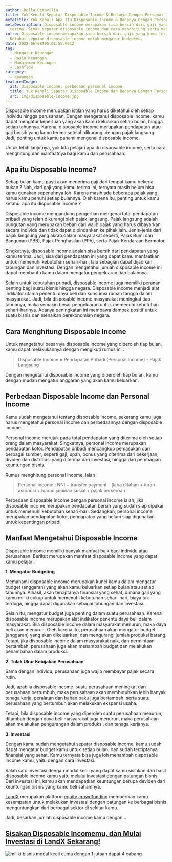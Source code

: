 ```yaml
---
author: Della Octavilia
title: Yuk Kenali Seputar Disposable Income & Bedanya Dengan Personal Income
metaTitle: Yuk Kenali Apa Itu Disposable Income & Bedanya Dengan Personal Income
metaDescription: Disposable income merupakan sisa bersih dari gaji yang kamu
  terima. Simak seputar disposable income dan cara menghitung serta manfaatnya
intro: Disposable income merupakan sisa bersih dari gaji yang kamu terima.
  Ketahui seputar disposable income untuk mengatur budgetmu.
date: 2022-06-08T05:01:55.061Z
tag:
  - Mengatur Keuangan
  - Rasio Keuangan
  - Manajemen Keuangan
  - Cashflow
category:
  - Keuangan
featuredImage:
  alt: disposable income, perbedaan personal income
  title: Yuk Kenali Seputar Disposable Income dan Bedanya Dengan Personal Income
  src: img/disposable-income.jpg
---
```

Disposable income merupakan istilah yang harus diketahui oleh setiap individu hingga perusahaan. Dengan mengetahui disposable income, kamu dapat mengatur keperluan yang akan kamu keluarkan setiap bulan, hingga setiap tahunnya. Karena, disposable income merupakan pendapatan atau gaji bersih yang kamu terima setelah dikurangi dengan pajak langsung. Jadi, penting untuk kamu pahami mengenai disposable income.

Untuk lebih lanjutnya, yuk kita pelajari apa itu disposable income, serta cara menghitung dan manfaatnya bagi kamu dan perusahaan.

## Apa itu Disposable Income?

Setiap bulan kamu pasti akan menerima gaji dari tempat kamu bekerja bukan ? Nah, dari gaji yang kamu terima ini, ternyata masih belum bisa kamu gunakan sepenuhnya loh. Karena masih ada beberapa pajak yang harus kamu penuhi setiap bulannya. Oleh karena itu, penting untuk kamu ketahui apa itu disposable income ?

Disposable income mengandung pengertian mengenai total pendapatan pribadi yang telah dikurangi oleh pajak langsung. Pajak langsung adalah pungutan yang merupakan beban dari wajib pajak yang harus dibayarkan secara individu dan tidak dapat dipindahkan ke pihak lain. Jenis-jenis dari pajak langsung yang akrab dalam masyarakat seperti, Pajak Bumi dan Bangunan (PBB), Pajak Penghasilan (PPh), serta Pajak Kendaraan Bermotor.

Singkatnya, disposable income adalah sisa bersih dari pendapatan yang kamu terima. Jadi, sisa dari pendapatan ini yang dapat kamu manfaatkan untuk memenuhi kebutuhan sehari-hari, lalu sebagian dapat dijadikan tabungan dan investasi. Dengan mengetahui jumlah disposable income ini dapat membantu kamu dalam mengatur pengeluaran tiap bulannya.

Selain untuk kebutuhan pribadi, disposable income juga memiliki peranan penting bagi suatu bisnis hingga negara. Disposable income menjadi alat indikator utama penentu daya beli dan konsumsi rumah tangga dalam masyarakat. Jadi, bila disposable income masyarakat meningkat tiap tahunnya, maka semakin besar pengeluaran untuk memenuhi kebutuhan sehari-harinya. Adanya peningkatan ini membawa dampak positif untuk suatu bisnis dan menaikan perekonomian negara.

## Cara Menghitung Disposable Income

Untuk mengetahui besarnya disposable income yang diperoleh tiap bulan, kamu dapat melakukannya dengan mengikuti rumus ini :

> Disposable Income = Pendapatan Pribadi (Personal Income) - Pajak Langsung

Dengan mengetahui disposable income yang diperoleh tiap bulan, kamu dengan mudah mengatur anggaran yang akan kamu keluarkan.

## Perbedaan Disposable Income dan Personal Income 

Kamu sudah mengetahui tentang disposable income, sekarang kamu juga harus mengetahui personal income dan perbedaannya dengan disposable income.

Personal income merujuk pada total pendapatan yang diterima oleh setiap orang dalam masyarakat. Singkatnya, personal income merupakan pendapatan kotor. Pendapatan pribadi mencangkup pemasukan dari berbagai sumber, seperti gaji, upah, bonus yang diterima dari pekerjaan, dividen dan distribusi yang diterima dari investasi, hingga dari pembagian keuntungan bisnis.

Rumus menghitung personal income, ialah :

> Personal income : NNI + transfer payment - (laba ditahan + iuran asuransi + iuaran jaminan sosial + pajak perseroan

Perbedaan disposable income dengan personal income ialah, jika disposable income merupakan pendapatan bersih yang sudah siap dipakai untuk memenuhi kebutuhan sehari-hari. Sedangkan, personal income merupakan pendapatan kotor, pendapatan yang belum siap digunakan untuk kepentingan pribadi.

## Manfaat Mengetahui Disposable Income

Disposable income memiliki banyak manfaat baik bagi individu atau perusahaan. Berikut merupakan manfaat disposable income yang dapat kamu pelajari:

**1. Mengatur Budgeting**

Memahami disposable income merupakan kunci kamu dalam mengatur budget (anggaran) yang akan kamu keluarkan setiap bulan atau setiap tahunnya. Alhasil, akan terciptanya finansial yang sehat, dimana gaji yang kamu miliki cukup untuk memenuhi kebutuhan sehari-hari, biaya tak terduga, hingga dapat digunakan sebagai tabungan dan investasi.

Selain itu, mengatur budget juga penting dalam suatu perusahaan. Karena disposable income merupakan alat indikator penentu daya beli dalam masyarakat. Bila disposable income dalam masyarakat menurun, maka daya beli akan menurun. Oleh karena itu, perusahaan akan mengatur budget (anggaran) yang akan dikeluarkan, dan mengurangi jumlah produksi barang. Tetapi, jika disposable income dalam masyarakat naik, dan permintaan bertambah, perusahaan juga akan menambah budget dan melakukan penambahan dalam produksi.

**2. Tolak Ukur Kebijakan Perusahaan**

Sama dengan individu, perusahaan juga wajib membayar pajak secara rutin. 

Jadi, apabila disposable income  suatu perusahaan meningkat dan perusahaan bertumbuh, maka perusahaan akan membutuhkan lebih banyak tenaga kerja, peralatan dan bahan baku juga bertambah, serta suatu perusahaan yang bertumbuh akan melakukan ekspansi usaha. 

Tetapi, bila disposable income yang diperoleh suatu perusahaan menurun, ditambah dengan daya beli masyarakat juga menurun, maka perusahaan akan melakukan pengurangan dalam produksi, dan tenaga kerjanya.

**3. Investasi** 

Dengan kamu sudah mengetahui seputar disposable income, kamu sudah dapat mengatur budget kamu untuk setiap bulan, dan sudah terciptanya finansial yang sehat. Kamu ternyata bisa juga loh menambah disposable income kamu, yaitu dengan cara investasi.

Salah satu investasi dengan modal kecil yang dapat kamu sisihkan dari hasil disposable income kamu yaitu melalui investasi dengan patungan bisnis. Dari investasi ini, kamu akan mendapatkan keuntungan berupa deviden dari keuntungan bisnis yang kamu beli sahamnya.

[LandX](https://landx.id/?utm_source=blog&utm_medium=organic+keyword&utm_campaign=blog) merupakan platform [equity crowdfunding](https://landx.id/?utm_source=blog&utm_medium=organic+keyword&utm_campaign=blog) memberikan kamu kesempatan untuk melakukan investasi dengan patungan ke berbagai bisnis menguntungkan dari berbagai sektor di sekitar kamu.

Jadi, besarkan jumlah disposable income kamu dengan…

## [Sisakan Disposable Incomemu, dan Mulai Investasi di LandX Sekarang!](https://landx.id/project/?utm_source=Blog&utm_medium=organic+keyword&utm_campaign=blog&utm_id=Blog)

<!--StartFragment-->

![miliki bisnis modal kecil cuma dengan 1 jutaan dapat 4 cabang ](https://accountgram-production.sfo2.cdn.digitaloceanspaces.com/landx_ghost/2021/11/jadi-owner-bisnis-hanya-1-jutaan-dengan-cuan-yang-sangat-menjanjikan.png)

<!--EndFragment-->